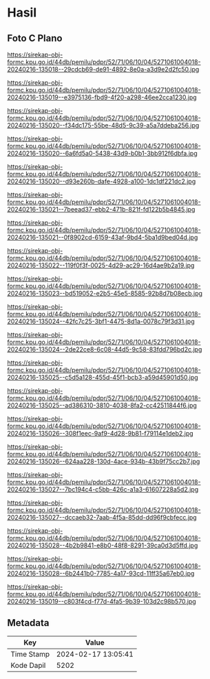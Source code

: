 # Hasil

## Foto C Plano

https://sirekap-obj-formc.kpu.go.id/44db/pemilu/pdpr/52/71/06/10/04/5271061004018-20240216-135018--29cdcb69-de91-4892-8e0a-a3d9e2d2fc50.jpg

https://sirekap-obj-formc.kpu.go.id/44db/pemilu/pdpr/52/71/06/10/04/5271061004018-20240216-135019--e3975136-fbd9-4f20-a298-46ee2cca1230.jpg

https://sirekap-obj-formc.kpu.go.id/44db/pemilu/pdpr/52/71/06/10/04/5271061004018-20240216-135020--f34dc175-55be-48d5-9c39-a5a7ddeba256.jpg

https://sirekap-obj-formc.kpu.go.id/44db/pemilu/pdpr/52/71/06/10/04/5271061004018-20240216-135020--6a6fd5a0-5438-43d9-b0b1-3bb912f6dbfa.jpg

https://sirekap-obj-formc.kpu.go.id/44db/pemilu/pdpr/52/71/06/10/04/5271061004018-20240216-135020--d93e260b-dafe-4928-a100-1dc1df221dc2.jpg

https://sirekap-obj-formc.kpu.go.id/44db/pemilu/pdpr/52/71/06/10/04/5271061004018-20240216-135021--7beead37-ebb2-471b-821f-fd122b5b4845.jpg

https://sirekap-obj-formc.kpu.go.id/44db/pemilu/pdpr/52/71/06/10/04/5271061004018-20240216-135021--0f8902cd-6159-43af-9bd4-5ba1d9bed04d.jpg

https://sirekap-obj-formc.kpu.go.id/44db/pemilu/pdpr/52/71/06/10/04/5271061004018-20240216-135022--119f0f3f-0025-4d29-ac29-16d4ae9b2a19.jpg

https://sirekap-obj-formc.kpu.go.id/44db/pemilu/pdpr/52/71/06/10/04/5271061004018-20240216-135023--bd519052-e2b5-45e5-8585-92b8d7b08ecb.jpg

https://sirekap-obj-formc.kpu.go.id/44db/pemilu/pdpr/52/71/06/10/04/5271061004018-20240216-135024--42fc7c25-3bf1-4475-8d1a-0078c79f3d31.jpg

https://sirekap-obj-formc.kpu.go.id/44db/pemilu/pdpr/52/71/06/10/04/5271061004018-20240216-135024--2de22ce8-6c08-44d5-9c58-83fdd796bd2c.jpg

https://sirekap-obj-formc.kpu.go.id/44db/pemilu/pdpr/52/71/06/10/04/5271061004018-20240216-135025--c5d5a128-455d-45f1-bcb3-a59d45901d50.jpg

https://sirekap-obj-formc.kpu.go.id/44db/pemilu/pdpr/52/71/06/10/04/5271061004018-20240216-135025--ad386310-3810-4038-8fa2-cc42511844f6.jpg

https://sirekap-obj-formc.kpu.go.id/44db/pemilu/pdpr/52/71/06/10/04/5271061004018-20240216-135026--308f1eec-9af9-4d28-9b81-f79114e1deb2.jpg

https://sirekap-obj-formc.kpu.go.id/44db/pemilu/pdpr/52/71/06/10/04/5271061004018-20240216-135026--624aa228-130d-4ace-934b-43b9f75cc2b7.jpg

https://sirekap-obj-formc.kpu.go.id/44db/pemilu/pdpr/52/71/06/10/04/5271061004018-20240216-135027--7bc194c4-c5bb-426c-a1a3-61607228a5d2.jpg

https://sirekap-obj-formc.kpu.go.id/44db/pemilu/pdpr/52/71/06/10/04/5271061004018-20240216-135027--dccaeb32-7aab-4f5a-85dd-dd96f9cbfecc.jpg

https://sirekap-obj-formc.kpu.go.id/44db/pemilu/pdpr/52/71/06/10/04/5271061004018-20240216-135028--4b2b9841-e8b0-48f8-8291-39ca0d3d5ffd.jpg

https://sirekap-obj-formc.kpu.go.id/44db/pemilu/pdpr/52/71/06/10/04/5271061004018-20240216-135028--6b2441b0-7785-4a17-93cd-11ff35a67eb0.jpg

https://sirekap-obj-formc.kpu.go.id/44db/pemilu/pdpr/52/71/06/10/04/5271061004018-20240216-135019--c803f4cd-f77d-4fa5-9b39-103d2c98b570.jpg


## Metadata

| Key        | Value               |
| ---------- | ------------------- |
| Time Stamp | 2024-02-17 13:05:41 |
| Kode Dapil | 5202                |



